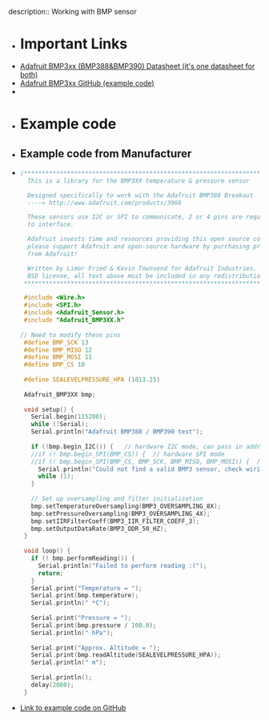 description:: Working with BMP sensor

- # Important Links
- [Adafruit BMP3xx (BMP388&BMP390) Datasheet (it's one datasheet for both)](https://cdn-learn.adafruit.com/downloads/pdf/adafruit-bmp388-bmp390-bmp3xx.pdf)
- [Adafruit BMP3xx GitHub (example code)](https://github.com/adafruit/Adafruit_BMP3XX)
-
- # Example code
- ## Example code from Manufacturer
- ```c++
  /***************************************************************************
    This is a library for the BMP3XX temperature & pressure sensor
  
    Designed specifically to work with the Adafruit BMP388 Breakout
    ----> http://www.adafruit.com/products/3966
  
    These sensors use I2C or SPI to communicate, 2 or 4 pins are required
    to interface.
  
    Adafruit invests time and resources providing this open source code,
    please support Adafruit and open-source hardware by purchasing products
    from Adafruit!
  
    Written by Limor Fried & Kevin Townsend for Adafruit Industries.
    BSD license, all text above must be included in any redistribution
   ***************************************************************************/
  
   #include <Wire.h>
   #include <SPI.h>
   #include <Adafruit_Sensor.h>
   #include "Adafruit_BMP3XX.h"
   
  // Need to modify these pins
   #define BMP_SCK 13
   #define BMP_MISO 12
   #define BMP_MOSI 11
   #define BMP_CS 10
   
   #define SEALEVELPRESSURE_HPA (1013.25)
   
   Adafruit_BMP3XX bmp;
   
   void setup() {
     Serial.begin(115200);
     while (!Serial);
     Serial.println("Adafruit BMP388 / BMP390 test");
   
     if (!bmp.begin_I2C()) {   // hardware I2C mode, can pass in address & alt Wire
     //if (! bmp.begin_SPI(BMP_CS)) {  // hardware SPI mode  
     //if (! bmp.begin_SPI(BMP_CS, BMP_SCK, BMP_MISO, BMP_MOSI)) {  // software SPI mode
       Serial.println("Could not find a valid BMP3 sensor, check wiring!");
       while (1);
     }
   
     // Set up oversampling and filter initialization
     bmp.setTemperatureOversampling(BMP3_OVERSAMPLING_8X);
     bmp.setPressureOversampling(BMP3_OVERSAMPLING_4X);
     bmp.setIIRFilterCoeff(BMP3_IIR_FILTER_COEFF_3);
     bmp.setOutputDataRate(BMP3_ODR_50_HZ);
   }
   
   void loop() {
     if (! bmp.performReading()) {
       Serial.println("Failed to perform reading :(");
       return;
     }
     Serial.print("Temperature = ");
     Serial.print(bmp.temperature);
     Serial.println(" *C");
   
     Serial.print("Pressure = ");
     Serial.print(bmp.pressure / 100.0);
     Serial.println(" hPa");
   
     Serial.print("Approx. Altitude = ");
     Serial.print(bmp.readAltitude(SEALEVELPRESSURE_HPA));
     Serial.println(" m");
   
     Serial.println();
     delay(2000);
   }
  ```
- [Link to example code on GitHub](https://github.com/adafruit/Adafruit_BMP3XX/blob/master/examples/bmp3xx_simpletest/bmp3xx_simpletest.ino)